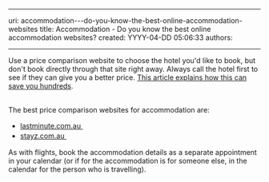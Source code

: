 

---
uri: accommodation---do-you-know-the-best-online-accommodation-websites
title: Accommodation - Do you know the best online accommodation websites?
created: YYYY-04-DD 05:06:33
authors:

---




<span class='intro'> ​​Use a price comparison website to choose the hotel you'd like to book, but don't book directly&#160;​​​through that site right away. Always call the hotel first to see if they can give you a better price. <a href="http&#58;//roadwarriorvoices.com/2015/06/03/why-you-should-book-your-stay-directly-with-the-hotel/">This article explains how this can save you hundreds​</a>.&#160;<div><br></div><div><div>The best price comparison websites for&#160;accommodation are&#58;<br><ul><li><a href="http&#58;//www.lastminute.com.au/" target="_blank" style="line-height&#58;20px;">lastminute.com.au&#160;​</a><br></li><li><a href="http&#58;//www.stayz.com.au/" target="_blank" style="line-height&#58;20px;">stayz.com.au&#160;​</a><br></li></ul>As with flights, book the accommodation details as a separate appointment in your calendar (or if for the accommodation is for someone else, in the calendar for the person who is travelling).​​<br></div></div> </span>




